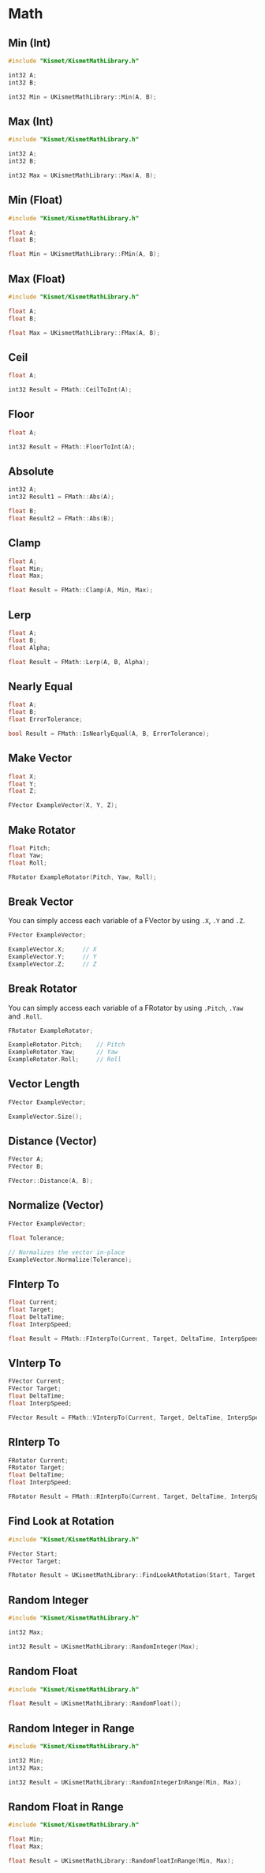 # Math

## Min (Int)

```cpp
#include "Kismet/KismetMathLibrary.h"

int32 A;
int32 B;

int32 Min = UKismetMathLibrary::Min(A, B);
```

## Max (Int)

```cpp
#include "Kismet/KismetMathLibrary.h"

int32 A;
int32 B;

int32 Max = UKismetMathLibrary::Max(A, B);
```

## Min (Float)

```cpp
#include "Kismet/KismetMathLibrary.h"

float A;
float B;

float Min = UKismetMathLibrary::FMin(A, B);
```

## Max (Float)

```cpp
#include "Kismet/KismetMathLibrary.h"

float A;
float B;

float Max = UKismetMathLibrary::FMax(A, B);
```

## Ceil

```cpp
float A;

int32 Result = FMath::CeilToInt(A);
```

## Floor

```cpp
float A;

int32 Result = FMath::FloorToInt(A);
```

## Absolute

```cpp
int32 A;
int32 Result1 = FMath::Abs(A);

float B;
float Result2 = FMath::Abs(B);
```

## Clamp

```cpp
float A;
float Min;
float Max;

float Result = FMath::Clamp(A, Min, Max);
```

## Lerp

```cpp
float A;
float B;
float Alpha;

float Result = FMath::Lerp(A, B, Alpha);
```

## Nearly Equal

```cpp
float A;
float B;
float ErrorTolerance;

bool Result = FMath::IsNearlyEqual(A, B, ErrorTolerance);
```

## Make Vector

```cpp
float X;
float Y;
float Z;

FVector ExampleVector(X, Y, Z);
```

## Make Rotator

```cpp
float Pitch;
float Yaw;
float Roll;

FRotator ExampleRotator(Pitch, Yaw, Roll);
```

## Break Vector

You can simply access each variable of a FVector by using `.X`, `.Y` and `.Z`.

```cpp
FVector ExampleVector;

ExampleVector.X;     // X
ExampleVector.Y;     // Y
ExampleVector.Z;     // Z
```

## Break Rotator

You can simply access each variable of a FRotator by using `.Pitch`, `.Yaw` and `.Roll`.

```cpp
FRotator ExampleRotator;

ExampleRotator.Pitch;    // Pitch
ExampleRotator.Yaw;      // Yaw
ExampleRotator.Roll;     // Roll
```

## Vector Length

```cpp
FVector ExampleVector;

ExampleVector.Size();
```

## Distance (Vector)

```cpp
FVector A;
FVector B;

FVector::Distance(A, B);
```

## Normalize (Vector)

```cpp
FVector ExampleVector;

float Tolerance;

// Normalizes the vector in-place
ExampleVector.Normalize(Tolerance);
```

## FInterp To

```cpp
float Current;
float Target;
float DeltaTime;
float InterpSpeed;

float Result = FMath::FInterpTo(Current, Target, DeltaTime, InterpSpeed);
```

## VInterp To

```cpp
FVector Current;
FVector Target;
float DeltaTime;
float InterpSpeed;

FVector Result = FMath::VInterpTo(Current, Target, DeltaTime, InterpSpeed);
```

## RInterp To

```cpp
FRotator Current;
FRotator Target;
float DeltaTime;
float InterpSpeed;

FRotator Result = FMath::RInterpTo(Current, Target, DeltaTime, InterpSpeed);
```

## Find Look at Rotation

```cpp
#include "Kismet/KismetMathLibrary.h"

FVector Start;
FVector Target;

FRotator Result = UKismetMathLibrary::FindLookAtRotation(Start, Target);
```

## Random Integer

```cpp
#include "Kismet/KismetMathLibrary.h"

int32 Max;

int32 Result = UKismetMathLibrary::RandomInteger(Max);
```

## Random Float

```cpp
#include "Kismet/KismetMathLibrary.h"

float Result = UKismetMathLibrary::RandomFloat();
```

## Random Integer in Range

```cpp
#include "Kismet/KismetMathLibrary.h"

int32 Min;
int32 Max;

int32 Result = UKismetMathLibrary::RandomIntegerInRange(Min, Max);
```

## Random Float in Range

```cpp
#include "Kismet/KismetMathLibrary.h"

float Min;
float Max;

float Result = UKismetMathLibrary::RandomFloatInRange(Min, Max);
```
